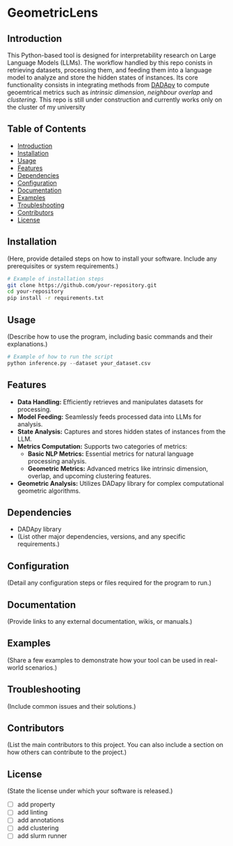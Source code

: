 # GeometricLens

## Introduction

This Python-based tool is designed for  interpretability research on Large Language Models (LLMs). The workflow handled by this repo conists in retrieving datasets, processing them, and feeding them into a language model to analyze and store the hidden states of instances. Its core functionality consists in integrating  methods from [DADApy](https://dadapy.readthedocs.io/en/latest/) to compute geoemtrical metrics such as *intrinsic dimension*, *neighbour overlap* and *clustering*. 
This repo is still under construction and currently works only on the cluster of my university 

## Table of Contents

- [Introduction](#introduction)
- [Installation](#installation)
- [Usage](#usage)
- [Features](#features)
- [Dependencies](#dependencies)
- [Configuration](#configuration)
- [Documentation](#documentation)
- [Examples](#examples)
- [Troubleshooting](#troubleshooting)
- [Contributors](#contributors)
- [License](#license)

## Installation

(Here, provide detailed steps on how to install your software. Include any prerequisites or system requirements.)

```bash
# Example of installation steps
git clone https://github.com/your-repository.git
cd your-repository
pip install -r requirements.txt
```

## Usage

(Describe how to use the program, including basic commands and their explanations.)

```python
# Example of how to run the script
python inference.py --dataset your_dataset.csv
```

## Features

- **Data Handling:** Efficiently retrieves and manipulates datasets for processing.
- **Model Feeding:** Seamlessly feeds processed data into LLMs for analysis.
- **State Analysis:** Captures and stores hidden states of instances from the LLM.
- **Metrics Computation:** Supports two categories of metrics:
  - **Basic NLP Metrics:** Essential metrics for natural language processing analysis.
  - **Geometric Metrics:** Advanced metrics like intrinsic dimension, overlap, and upcoming clustering features.
- **Geometric Analysis:** Utilizes DADapy library for complex computational geometric algorithms.

## Dependencies

- DADApy library
- (List other major dependencies, versions, and any specific requirements.)

## Configuration

(Detail any configuration steps or files required for the program to run.)

## Documentation

(Provide links to any external documentation, wikis, or manuals.)

## Examples

(Share a few examples to demonstrate how your tool can be used in real-world scenarios.)

## Troubleshooting

(Include common issues and their solutions.)

## Contributors

(List the main contributors to this project. You can also include a section on how others can contribute to the project.)

## License

(State the license under which your software is released.)

- [ ] add property
- [ ] add linting
- [ ] add annotations
- [ ] add clustering
- [ ] add slurm runner
